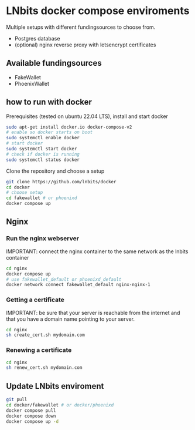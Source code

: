 # LNbits docker compose enviroments
Multiple setups with different fundingsources to choose from.

- Postgres database
- (optional) nginx reverse proxy with letsencrypt certificates


## Available fundingsources
- FakeWallet
- PhoenixWallet


## how to run with docker
Prerequisites (tested on ubuntu 22.04 LTS), install and start docker
```sh
sudo apt-get install docker.io docker-compose-v2
# enable so docker starts on boot
sudo systemctl enable docker
# start docker
sudo systemctl start docker
# check if docker is running
sudo systemctl status docker
```
Clone the repository and choose a setup
```sh
git clone https://github.com/lnbits/docker
cd docker
# choose setup
cd fakewallet # or phoenixd
docker compose up
```

## Nginx

### Run the nginx webserver
IMPORTANT: connect the nginx container to the same network as the lnbits container
```sh
cd nginx
docker compose up
# use fakewallet_default or phoenixd_default
docker network connect fakewallet_default nginx-nginx-1
```

### Getting a certificate
IMPORTANT: be sure that your server is reachable from the internet and that you have a domain name pointing to your server.
```sh
cd nginx
sh create_cert.sh mydomain.com
```

### Renewing a certificate
```sh
cd nginx
sh renew_cert.sh mydomain.com
```

## Update LNbits enviroment
```sh
git pull
cd docker/fakewallet # or docker/phoenixd
docker compose pull
docker compose down
docker compose up -d
```
